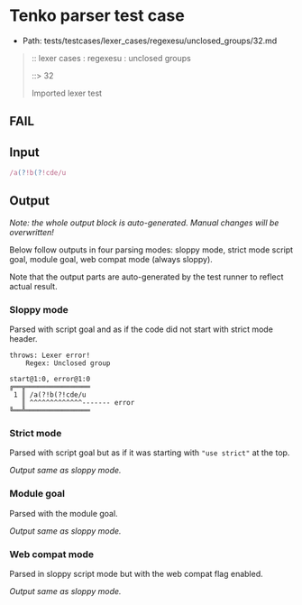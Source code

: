 # Tenko parser test case

- Path: tests/testcases/lexer_cases/regexesu/unclosed_groups/32.md

> :: lexer cases : regexesu : unclosed groups
>
> ::> 32
>
> Imported lexer test

## FAIL

## Input

`````js
/a(?!b(?!cde/u
`````

## Output

_Note: the whole output block is auto-generated. Manual changes will be overwritten!_

Below follow outputs in four parsing modes: sloppy mode, strict mode script goal, module goal, web compat mode (always sloppy).

Note that the output parts are auto-generated by the test runner to reflect actual result.

### Sloppy mode

Parsed with script goal and as if the code did not start with strict mode header.

`````
throws: Lexer error!
    Regex: Unclosed group

start@1:0, error@1:0
╔══╦════════════════
 1 ║ /a(?!b(?!cde/u
   ║ ^^^^^^^^^^^^^------- error
╚══╩════════════════

`````

### Strict mode

Parsed with script goal but as if it was starting with `"use strict"` at the top.

_Output same as sloppy mode._

### Module goal

Parsed with the module goal.

_Output same as sloppy mode._

### Web compat mode

Parsed in sloppy script mode but with the web compat flag enabled.

_Output same as sloppy mode._
